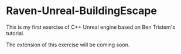 # Raven-Unreal-BuildingEscape

This is my first exercise of C++ Unreal engine based on Ben Tristem's tutorial.

The extension of this exercise will be coming soon.
